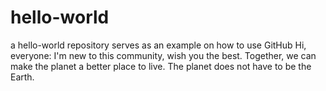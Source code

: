 # hello-world
a hello-world repository serves as an example on how to use GitHub
Hi, everyone:
I'm new to this community, wish you the best. Together, we can make the planet a better place to live. The planet does not have to be the Earth.
